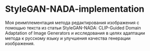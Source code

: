 # StyleGAN-NADA-implementation
Моя реимплементация метода редактирования изображения с помощью текста из статьи StyleGAN-NADA: CLIP-Guided Domain Adaptation of Image Generators и исследования в целях адаптации метода к русскому языку и улучшения качества генерации изображения. 
